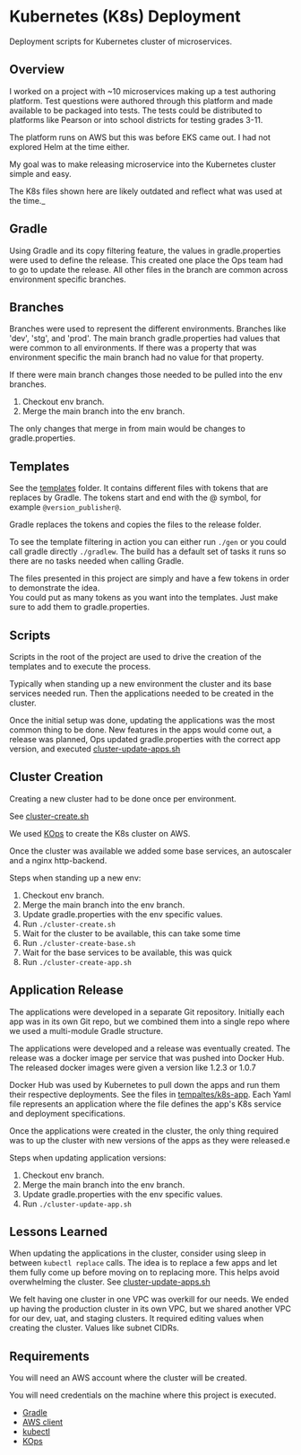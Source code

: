 # Kubernetes (K8s) Deployment

Deployment scripts for Kubernetes cluster of microservices.

## Overview

I worked on a project with ~10 microservices making up a test authoring platform.  Test questions were 
authored through this platform and made available to be packaged into tests.  The tests could be 
distributed to platforms like Pearson or into school districts for testing grades 3-11.

The platform runs on AWS but this was before EKS came out.  I had not explored Helm at the time either.

My goal was to make releasing microservice into the Kubernetes cluster simple and easy.

The K8s files shown here are likely outdated and reflect what was used at the time._

## Gradle
Using Gradle and its copy filtering feature, the values in gradle.properties were used to define the release.
This created one place the Ops team had to go to update the release.  All other files in the branch are common across
environment specific branches.

## Branches 
Branches were used to represent the different environments.  Branches like 'dev', 'stg', and 'prod'.
The main branch gradle.properties had values that were common to all environments.  If there was a property
that was environment specific the main branch had no value for that property.

If there were main branch changes those needed to be pulled into the env branches. 

1. Checkout env branch.
2. Merge the main branch into the env branch.  

The only changes that merge in from main would be changes to gradle.properties.

## Templates
See the [templates](templates) folder.  It contains different files with tokens that are replaces by Gradle.  The tokens
start and end with the @ symbol, for example `@version_publisher@`.

Gradle replaces the tokens and copies the files to the release folder.

To see the template filtering in action you can either run `./gen` or you could call gradle directly `./gradlew`.  The 
build has a default set of tasks it runs so there are no tasks needed when calling Gradle.

The files presented in this project are simply and have a few tokens in order to demonstrate the idea.  
You could put as many tokens as you want into the templates.  Just make sure to add them to gradle.properties.

## Scripts
Scripts in the root of the project are used to drive the creation of the templates and to execute the process.
 
Typically when standing up a new environment the cluster and its base services needed run.  Then the applications needed
to be created in the cluster.

Once the initial setup was done, updating the applications was the most common thing to be done.  New features in the apps
would come out, a release was planned, Ops updated gradle.properties with the correct app version, and executed 
[cluster-update-apps.sh](cluster-update-apps.sh)

## Cluster Creation
Creating a new cluster had to be done once per environment.

See [cluster-create.sh](cluster-create.sh)

We used [KOps](https://kops.sigs.k8s.io/) to create the K8s cluster on AWS.

Once the cluster was available we added some base services, an autoscaler and a nginx http-backend.

Steps when standing up a new env:
1. Checkout env branch.
2. Merge the main branch into the env branch.
3. Update gradle.properties with the env specific values.
4. Run `./cluster-create.sh`
5. Wait for the cluster to be available, this can take some time
6. Run `./cluster-create-base.sh`
7. Wait for the base services to be available, this was quick
8. Run `./cluster-create-app.sh`

## Application Release
The applications were developed in a separate Git repository.  Initially each app was in its own Git repo, but
we combined them into a single repo where we used a multi-module Gradle structure.

The applications were developed and a release was eventually created.  The release was a docker image per service that was 
pushed into Docker Hub.  The released docker images were given a version like 1.2.3 or 1.0.7

Docker Hub was used by Kubernetes to pull down the apps and run them their respective deployments. See the files in 
[tempaltes/k8s-app](templates/k8s-app/).  Each Yaml file represents an application where the file defines the app's
K8s service and deployment specifications.

Once the applications were created in the cluster, the only thing required was to up the cluster with new versions of 
the apps as they were released.e

Steps when updating application versions:
1. Checkout env branch.
2. Merge the main branch into the env branch.
3. Update gradle.properties with the env specific values. 
4. Run `./cluster-update-app.sh`

## Lessons Learned

When updating the applications in the cluster, consider using sleep in between `kubectl replace` calls.  The idea is 
to replace a few apps and let them fully come up before moving on to replacing more.  This helps avoid overwhelming
the cluster.  See [cluster-update-apps.sh](cluster-update-apps.sh)

We felt having one cluster in one VPC was overkill for our needs.  We ended up having the production cluster in its
own VPC, but we shared another VPC for our dev, uat, and staging clusters.  It required editing values when creating 
the cluster.  Values like subnet CIDRs.

## Requirements

You will need an AWS account where the cluster will be created.  

You will need credentials on the machine where this project is executed.

* [Gradle](https://gradle.org/)
* [AWS client](https://docs.aws.amazon.com/cli/latest/userguide/getting-started-install.html)
* [kubectl](https://kubernetes.io/docs/reference/kubectl/kubectl/)
* [KOps](https://kops.sigs.k8s.io/getting_started/install/) 
